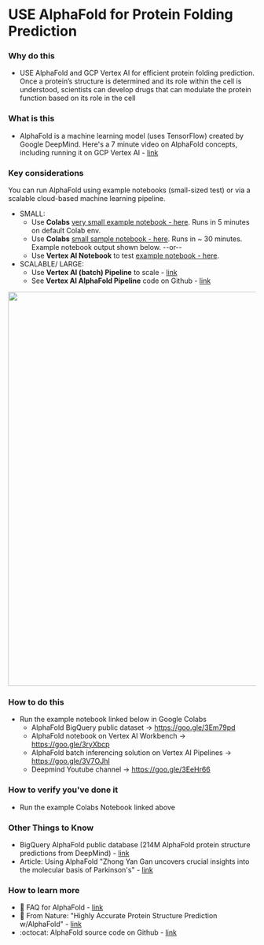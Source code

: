 # USE AlphaFold for Protein Folding Prediction

### Why do this
 - USE AlphaFold and GCP Vertex AI for efficient protein folding prediction. Once a protein’s structure is determined and its role within the cell is understood, scientists can develop drugs that can modulate the protein function based on its role in the cell

### What is this
 - AlphaFold is a machine learning model (uses TensorFlow) created by Google DeepMind. Here's a 7 minute video on AlphaFold concepts, including running it on GCP Vertex AI - [link](https://www.youtube.com/watch?v=CX0BTkimL7A)

### Key considerations

You can run AlphaFold using example notebooks (small-sized test) or via a scalable cloud-based machine learning pipeline.
- SMALL: 
  - Use **Colabs** [very small example notebook - here](https://colab.research.google.com/github/sokrypton/ColabFold/blob/main/AlphaFold2.ipynb). Runs in 5 minutes on default Colab env.
  - Use **Colabs** [small sample notebook - here](https://colab.research.google.com/github/deepmind/alphafold/blob/main/notebooks/AlphaFold.ipynb). Runs in ~ 30 minutes. Example notebook output shown below. --or-- 
  - Use **Vertex AI Notebook** to test [example notebook - here](https://github.com/GoogleCloudPlatform/vertex-ai-samples/blob/main/community-content/alphafold_on_workbench/AlphaFold.ipynb). 
- SCALABLE/ LARGE: 
  - Use **Vertex AI (batch) Pipeline** to scale - [link](https://cloud.google.com/blog/products/ai-machine-learning/alphafold-batch-inference-with-vertex-ai-pipelines)
  - See **Vertex AI AlphaFold Pipeline** code on Github - [link](https://github.com/GoogleCloudPlatform/vertex-ai-alphafold-inference-pipeline)

<img src="https://github.com/lynnlangit/gcp-for-bioinformatics/blob/master/images/alphafold.png" width=800>

### How to do this
 - Run the example notebook linked below in Google Colabs 
   - AlphaFold BigQuery public dataset → https://goo.gle/3Em79pd
   - AlphaFold notebook on Vertex AI Workbench → https://goo.gle/3ryXbcp
   - AlphaFold batch inferencing solution on Vertex AI Pipelines → https://goo.gle/3V7OJhI
   - Deepmind Youtube channel → https://goo.gle/3EeHr66

### How to verify you've done it
 - Run the example Colabs Notebook linked above

### Other Things to Know
 - BigQuery AlphaFold public database (214M AlphaFold protein structure predictions from DeepMind) - [link](https://console.cloud.google.com/marketplace/product/bigquery-public-data/deepmind-alphafold)
 - Article: Using AlphaFold "Zhong Yan Gan uncovers crucial insights into the molecular basis of Parkinson's" - [link](https://unfolded.deepmind.com/stories/accelerating-our-understanding-of-early-onset-parkinsons)

### How to learn more
- 📘 FAQ for AlphaFold - [link](https://alphafold.ebi.ac.uk/faq)
- 📰 From Nature: "Highly Accurate Protein Structure Prediction w/AlphaFold" - [link](https://www.nature.com/articles/s41586-021-03819-2)
- :octocat: AlphaFold source code on Github - [link](https://github.com/deepmind/alphafold)
 
